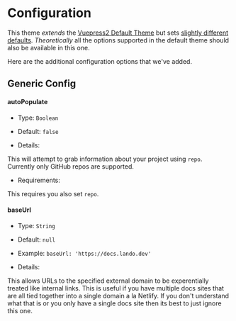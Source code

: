# Configuration

This theme _extends_ the [Vuepress2 Default Theme](https://v2.vuepress.vuejs.org/reference/default-theme/config.html#basic-config) but sets [slightly different defaults]((https://github.com/lando/vuepress-theme-default-plus/blob/main/lib/defaults.js)). _Theoretically_ all the options supported in the default theme should also be available in this one.

Here are the additional configuration options that we've added.

## Generic Config

#### autoPopulate

* Type: `Boolean`

* Default: `false`

* Details:

This will attempt to grab information about your project using `repo`. Currently only GitHub repos are supported.

* Requirements:

This requires you also set `repo`.

#### baseUrl

* Type: `String`

* Default: `null`

* Example: `baseUrl: 'https://docs.lando.dev'`

* Details:

This allows URLs to the specified external domain to be experentially treated like internal links. This is useful if you have multiple docs sites that are all tied together into a single domain a la Netlify. If you don't understand what that is or you only have a single docs site then its best to just ignore this one.
